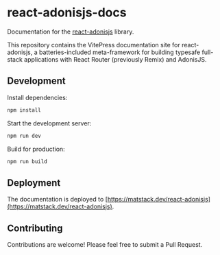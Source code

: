 # react-adonisjs-docs

Documentation for the [react-adonisjs](https://github.com/jarle/react-adonisjs) library.

This repository contains the VitePress documentation site for react-adonisjs, a batteries-included meta-framework for building typesafe full-stack applications with React Router (previously Remix) and AdonisJS.

## Development

Install dependencies:

```bash
npm install
```

Start the development server:

```bash
npm run dev
```

Build for production:

```bash
npm run build
```

## Deployment

The documentation is deployed to [https://matstack.dev/react-adonisjs](https://matstack.dev/react-adonisjs).

## Contributing

Contributions are welcome! Please feel free to submit a Pull Request.
